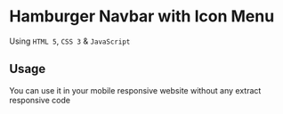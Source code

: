 # Hamburger Navbar with Icon Menu
Using `HTML 5`, `CSS 3` & `JavaScript`

## Usage
You can use it in your mobile responsive website without any extract responsive code
